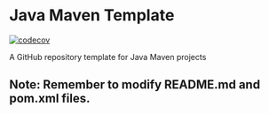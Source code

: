 # Java Maven Template

[![codecov](https://codecov.io/gh/DEARaison/java-maven-template/branch/master/graph/badge.svg?token=6sQuNfAAxa)](https://codecov.io/gh/DEARaison/java-maven-template)

A GitHub repository template for Java Maven projects

## Note: Remember to modify README.md and pom.xml files.

